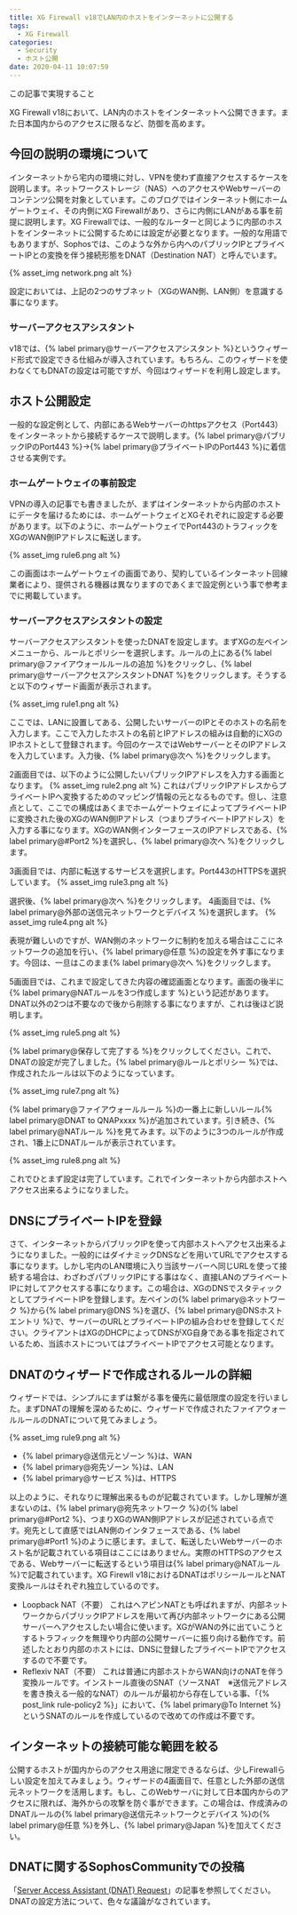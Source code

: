 ```yaml
---
title: XG Firewall v18でLAN内のホストをインターネットに公開する
tags:
  - XG Firewall
categories:
  - Security
  - ホスト公開
date: 2020-04-11 10:07:59
---
```


<p class="onepoint">この記事で実現すること</p>
XG Firewall v18において、LAN内のホストをインターネットへ公開できます。また日本国内からのアクセスに限るなど、防御を高めます。

<!-- more -->

## 今回の説明の環境について

インターネットから宅内の環境に対し、VPNを使わず直接アクセスするケースを説明します。ネットワークストレージ（NAS）へのアクセスやWebサーバーのコンテンツ公開を対象としています。このブログではインターネット側にホームゲートウェイ、その内側にXG Firewallがあり、さらに内側にLANがある事を前提に説明します。XG Firewallでは、一般的なルーターと同じように内部のホストをインターネットに公開するためには設定が必要となります。一般的な用語でもありますが、Sophosでは、このような外から内へのパブリックIPとプライベートIPとの変換を伴う接続形態をDNAT（Destination NAT）と呼んでいます。

{% asset_img network.png alt %}

設定においては、上記の2つのサブネット（XGのWAN側、LAN側）を意識する事になります。

### サーバーアクセスアシスタント

v18では、{% label primary@サーバーアクセスアシスタント %}というウィザード形式で設定できる仕組みが導入されています。もちろん、このウィザードを使わなくてもDNATの設定は可能ですが、今回はウィザードを利用し設定します。

## ホスト公開設定

一般的な設定例として、内部にあるWebサーバーのhttpsアクセス（Port443）をインターネットから接続するケースで説明します。{% label primary@パブリックIPのPort443 %}→{% label primary@プライベートIPのPort443 %}に着信させる実例です。

### ホームゲートウェイの事前設定

VPNの導入の記事でも書きましたが、まずはインターネットから内部のホストにデータを届けるためには、ホームゲートウェイとXGそれぞれに設定する必要があります。以下のように、ホームゲートウェイでPort443のトラフィックをXGのWAN側IPアドレスに転送します。

{% asset_img rule6.png alt %}

この画面はホームゲートウェイの画面であり、契約しているインターネット回線業者により、提供される機器は異なりますのであくまで設定例という事で参考までに掲載しています。

### サーバーアクセスアシスタントの設定

サーバーアクセスアシスタントを使ったDNATを設定します。まずXGの左ペインメニューから、ルールとポリシーを選択します。ルールの上にある{% label primary@ファイアウォールルールの追加 %}をクリックし、{% label primary@サーバーアクセスアシスタントDNAT %}をクリックします。そうすると以下のウィザード画面が表示されます。

{% asset_img rule1.png alt %}

ここでは、LANに設置してある、公開したいサーバーのIPとそのホストの名前を入力します。ここで入力したホストの名前とIPアドレスの組みは自動的にXGのIPホストとして登録されます。今回のケースではWebサーバーとそのIPアドレスを入力しています。入力後、{% label primary@次へ %}をクリックします。

2画面目では、以下のように公開したいパブリックIPアドレスを入力する画面となります。
{% asset_img rule2.png alt %}
これはパブリックIPアドレスからプライベートIPへ変換するためのマッピング情報の元となるものです。但し、注意点として、ここでの構成はあくまでホームゲートウェイによってプライベートIPに変換された後のXGのWAN側IPアドレス（つまりプライベートIPアドレス）を入力する事になります。XGのWAN側インターフェースのIPアドレスである、{% label primary@#Port2 %}を選択し、{% label primary@次へ %}をクリックします。

3画面目では、内部に転送するサービスを選択します。Port443のHTTPSを選択しています。
{% asset_img rule3.png alt %}

選択後、{% label primary@次へ %}をクリックします。
4画面目では、{% label primary@外部の送信元ネットワークとデバイス %}を選択します。
{% asset_img rule4.png alt %}

表現が難しいのですが、WAN側のネットワークに制約を加える場合はここにネットワークの追加を行い、{% label primary@任意 %}の設定を外す事になります。今回は、一旦はこのまま{% label primary@次へ %}をクリックします。

5画面目では、これまで設定してきた内容の確認画面となります。画面の後半に{% label primary@NATルールを3つ作成します %}という記述があります。DNAT以外の2つは不要なので後から削除する事になりますが、これは後ほど説明します。

{% asset_img rule5.png alt %}

{% label primary@保存して完了する %}をクリックしてください。これで、DNATの設定が完了しました。{% label primary@ルールとポリシー %}では、作成されたルールは以下のようになっています。

{% asset_img rule7.png alt %}

{% label primary@ファイアウォールルール %}の一番上に新しいルール{% label primary@DNAT to QNAPxxxx %}が追加されています。引き続き、{% label primary@NATルール %}を見てみます。以下のように3つのルールが作成され、1番上にDNATルールが表示されています。

{% asset_img rule8.png alt %}

これでひとまず設定は完了しています。これでインターネットから内部ホストへアクセス出来るようになりました。

## DNSにプライベートIPを登録

さて、インターネットからパブリックIPを使って内部ホストへアクセス出来るようになりました。一般的にはダイナミックDNSなどを用いてURLでアクセスする事になります。しかし宅内のLAN環境に入り当該サーバーへ同じURLを使って接続する場合は、わざわざパブリックIPにする事はなく、直接LANのプライベートIPに対してアクセスする事になります。この場合は、XGのDNSでスタティックとしてプライベートIPを登録します。左ペインの{% label primary@ネットワーク %}から{% label primary@DNS %}を選び、{% label primary@DNSホストエントリ %}で、サーバーのURLとプライベートIPの組み合わせを登録してください。クライアントはXGのDHCPによってDNSがXG自身である事を指定されているため、当該ホストについてはプライベートIPでアクセス可能となります。

## DNATのウィザードで作成されるルールの詳細

ウィザードでは、シンプルにまずは繋がる事を優先に最低限度の設定を行いました。まずDNATの理解を深めるために、ウィザードで作成されたファイアウォールルールのDNATについて見てみましょう。

{% asset_img rule9.png alt %}

- {% label primary@送信元とゾーン %}は、WAN
- {% label primary@宛先ゾーン %}は、LAN
- {% label primary@サービス %}は、HTTPS

以上のように、それなりに理解出来るものが記載されています。しかし理解が進まないのは、{% label primary@宛先ネットワーク %}の{% label primary@#Port2 %}、つまりXGのWAN側IPアドレスが記述されている点です。宛先として直感ではLAN側のインタフェースである、{% label primary@#Port1 %}のように感じます。まして、転送したいWebサーバーのホスト名が記載されている項目はここにはありません。実際のHTTPSのアクセスである、Webサーバーに転送するという項目は{% label primary@NATルール %}で記載されています。XG Firewll v18におけるDNATはポリシールールとNAT変換ルールはそれぞれ独立しているのです。

- Loopback NAT（不要）
 これはヘアピンNATとも呼ばれますが、内部ネットワークからパブリックIPアドレスを用いて再び内部ネットワークにある公開サーバーへアクセスしたい場合に使います。XGがWANの外に出ていこうとするトラフィックを無理やり内部の公開サーバーに振り向ける動作です。前述したとおり内部のホストには、DNSに登録したプライベートIPでアクセスするので不要です。
- Reflexiv NAT（不要）
 これは普通に内部ホストからWAN向けのNATを伴う変換ルールです。インストール直後のSNAT（ソースNAT　※送信元アドレスを書き換える一般的なNAT）のルールが最初から存在している事、「{% post_link rule-policy2 %}」において、{% label primary@To Internet %}というSNATのルールを作成しているので改めての作成は不要です。

## インターネットの接続可能な範囲を絞る

公開するホストが国内からのアクセス用途に限定できるならば、少しFirewallらしい設定を加えてみましょう。ウィザードの4画面目で、任意とした外部の送信元ネットワークを活用します。もし、このWebサーバに対して日本国内からのアクセスに限れば、海外からの攻撃を防ぐ事ができます。この場合は、作成済みのDNATルールの{% label primary@送信元ネットワークとデバイス %}の{% label primary@任意 %}を外し、{% label primary@Japan %}を加えてください。

## DNATに関するSophosCommunityでの投稿

「[Server Access Assistant (DNAT) Request](https://community.sophos.com/products/xg-firewall/sfos-eap/sfos-v18-early-access-program/f/feedback-and-issues/118045/server-access-assistant-dnat-request)」の記事を参照してください。DNATの設定方法について、色々な議論がなされています。
